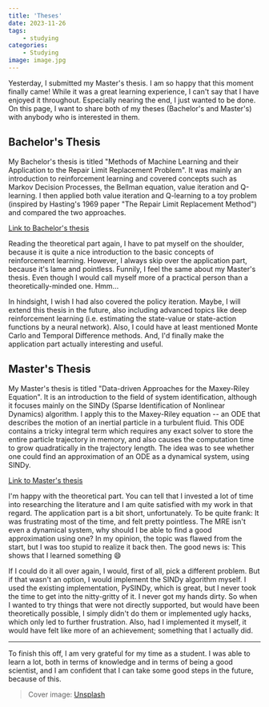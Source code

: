 ```yaml
---
title: 'Theses'
date: 2023-11-26
tags:
    - studying
categories:
    - Studying
image: image.jpg
---
```


Yesterday, I submitted my Master's thesis. I am so happy that this moment finally came! While it was a great learning experience, I can't say that I have enjoyed it throughout. Especially nearing the end, I just wanted to be done. On this page, I want to share both of my theses (Bachelor's and Master's) with anybody who is interested in them.

## Bachelor's Thesis
My Bachelor's thesis is titled "Methods of Machine Learning and their Application to the Repair Limit Replacement Problem". It was mainly an introduction to reinforcement learning and covered concepts such as Markov Decision Processes, the Bellman equation, value iteration and Q-learning. I then applied both value iteration and Q-learning to a toy problem (inspired by Hasting's 1969 paper "The Repair Limit Replacement Method") and compared the two approaches.

[Link to Bachelor's thesis](bachelors_thesis.pdf)

Reading the theoretical part again, I have to pat myself on the shoulder, because it is quite a nice introduction to the basic concepts of reinforcement learning. However, I always skip over the application part, because it's lame and pointless. Funnily, I feel the same about my Master's thesis. Even though I would call myself more of a practical person than a theoretically-minded one. Hmm...

In hindsight, I wish I had also covered the policy iteration. Maybe, I will extend this thesis in the future, also including advanced topics like deep reinforcement learning (i.e. estimating the state-value or state-action functions by a neural network). Also, I could have at least mentioned Monte Carlo and Temporal Difference methods. And, I'd finally make the application part actually interesting and useful.

## Master's Thesis
My Master's thesis is titled "Data-driven Approaches for the Maxey-Riley Equation". It is an introduction to the field of system identification, although it focuses mainly on the SINDy (Sparse Identification of Nonlinear Dynamics) algorithm. I apply this to the Maxey-Riley equation -- an ODE that describes the motion of an inertial particle in a turbulent fluid. This ODE contains a tricky integral term which requires any exact solver to store the entire particle trajectory in memory, and also causes the computation time to grow quadratically in the trajectory length. The idea was to see whether one could find an approximation of an ODE as a dynamical system, using SINDy.

[Link to Master's thesis](masters_thesis.pdf)

I'm happy with the theoretical part. You can tell that I invested a lot of time into researching the literature and I am quite satisfied with my work in that regard. The application part is a bit short, unfortunately. To be quite frank: It was frustrating most of the time, and felt pretty pointless. The MRE isn't even a dynamical system, why should I be able to find a good approximation using one? In my opinion, the topic was flawed from the start, but I was too stupid to realize it back then. The good news is: This shows that I learned something 😄

If I could do it all over again, I would, first of all, pick a different problem. But if that wasn't an option, I would implement the SINDy algorithm myself. I used the existing implementation, PySINDy, which is great, but I never took the time to get into the nitty-gritty of it. I never got my hands dirty. So when I wanted to try things that were not directly supported, but would have been theoretically possible, I simply didn't do them or implemented ugly hacks, which only led to further frustration. Also, had I implemented it myself, it would have felt like more of an achievement; something that I actually did.

---

To finish this off, I am very grateful for my time as a student. I was able to learn a lot, both in terms of knowledge and in terms of being a good scientist, and I am confident that I can take some good steps in the future, because of this.

> Cover image: [Unsplash](https://unsplash.com/de/fotos/weisses-druckerpapier-lot-5cFwQ-WMcJU)